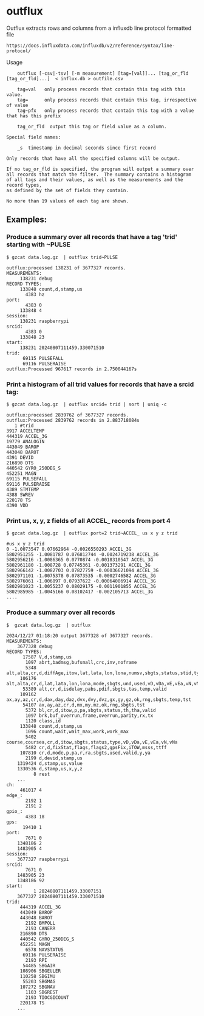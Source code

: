 # outflux

Outflux extracts rows and columns from a influxdb line protocol formatted file

	https://docs.influxdata.com/influxdb/v2/reference/syntax/line-protocol/

Usage

```
	outflux [-csv|-tsv] [-m measurement] [tag=[val]]... [tag_or_fld [tag_or_fld]...]  < influx.db > outfile.csv
```

		tag=val   only process records that contain this tag with this value.
		tag=      only process records that contain this tag, irrespective of value
		tag~pfx   only process records that contain this tag with a value that has this prefix

		tag_or_fld  output this tag or field value as a column.

	Special field names:

		_s  timestamp in decimal seconds since first record

	Only records that have all the specified columns will be output.

	If no tag_or_fld is specified, the program will output a summary over
	all records that match the filter.  The summary contains a histogram
    of all tags and their values, as well as the measurements and the record types,
    as defined by the set of fields they contain.
	
	No more than 19 values of each tag are shown.

## Examples:

### Produce a summary over all records that have a tag 'trid' starting with ~PULSE

```
$ gzcat data.log.gz  | outflux trid~PULSE

outflux:processed 138231 of 3677327 records.
MEASUREMENTS:
	 138231 debug
RECORD TYPES:
	 133848 count,d,stamp,us
	   4383 hz
port:
	   4383 0
	 133848 4
session:
	 138231 raspberrypi
srcid:
	   4383 0
	 133848 23
start:
	 138231 20240807111459.330071510
trid:
	  69115 PULSEFALL
	  69116 PULSERAISE
outflux:Processed 967617 records in 2.750044167s
```

### Print a histogram of all trid values for records that have a srcid tag:

```
$ gzcat data.log.gz  | outflux srcid= trid | sort | uniq -c

outflux:processed 2839762 of 3677327 records.
outflux:Processed 2839762 records in 2.883718084s
   1 #trid
3917 ACCELTEMP
444319 ACCEL_3G
19779 ANALOGIN
443049 BAROP
443048 BAROT
4391 DEVID
216890 DTS
440542 GYRO_250DEG_S
452251 MAGN
69115 PULSEFALL
69116 PULSERAISE
4389 STMTEMP
4388 SWREV
220178 TS
4390 VDD
```

### Print us, x, y, z fields of all ACCEL_ records from port 4

```
$ gzcat data.log.gz  | outflux port=2 trid~ACCEL_ us x y z trid 

#us x y z trid
0 -1.0073547 0.07662964 -0.0026550293 ACCEL_3G
5802951255 -1.0081787 0.076812744 -0.0024719238 ACCEL_3G
5802956216 -1.0086365 0.0770874 -0.0018310547 ACCEL_3G
5802961180 -1.008728 0.07745361 -0.001373291 ACCEL_3G
5802966142 -1.0082703 0.07827759 -0.00036621094 ACCEL_3G
5802971101 -1.0075378 0.07873535 -0.0002746582 ACCEL_3G
5802976061 -1.006897 0.07937622 -0.00064086914 ACCEL_3G
5802981023 -1.0055237 0.08029175 -0.0011901855 ACCEL_3G
5802985985 -1.0045166 0.08102417 -0.002105713 ACCEL_3G
....
```


### Produce a summary over all records

```
$  gzcat data.log.gz  | outflux

2024/12/27 01:18:20 output 3677328 of 3677327 records.
MEASUREMENTS:
	3677328 debug
RECORD TYPES:
	  17587 V,d,stamp,us
	   1097 abrt,badmsg,bufsmall,crc,inv,noframe
	   5348 alt,alta,cr,d,diffAge,itow,lat,lata,lon,lona,numsv,sbgts,status,stid,type,und,used
	 106176 alt,alta,cr,d,lat,lata,lon,lona,mode,sbgts,und,used,vD,vDa,vE,vEa,vN,vNa,valid
	  53389 alt,cr,d,isdelay,pabs,pdif,sbgts,tas,temp,valid
	 109162 ax,ay,az,cr,d,dax,day,daz,dvx,dvy,dvz,gx,gy,gz,ok,rng,sbgts,temp,tst
	  54107 ax,ay,az,cr,d,mx,my,mz,ok,rng,sbgts,tst
	   5372 bl,cr,d,itow,p,pa,sbgts,status,th,tha,valid
	   1097 brk,buf_overrun,frame,overrun,parity,rx,tx
	   1120 class,id
	 133848 count,d,stamp,us
	   1096 count,wait,wait_max,work,work_max
	   5402 course,coursea,cr,d,itow,sbgts,status,type,vD,vDa,vE,vEa,vN,vNa
	   5482 cr,d,fixStat,flags,flags2,gpsFix,iTOW,msss,ttff
	 107810 cr,d,mode,p,pa,r,ra,sbgts,used,valid,y,ya
	   2199 d,devid,stamp,us
	1319424 d,stamp,us,value
	1330536 d,stamp,us,x,y,z
	      8 rest
	...
ch:
	 461017 4
edge_:
	   2192 1
	   2191 2
gpio_:
	   4383 18
gps:
	  19410 1
port:
	   7671 0
	1348186 2
	1483905 4
session:
	3677327 raspberrypi
srcid:
	   7671 0
	1483905 23
	1348186 92
start:
	      1 20240807111459.33007151
	3677327 20240807111459.330071510
trid:
	 444319 ACCEL_3G
	 443049 BAROP
	 443048 BAROT
	   2192 BMPOLL
	   2193 CANERR
	 216890 DTS
	 440542 GYRO_250DEG_S
	 452251 MAGN
	   6578 NAVSTATUS
	  69116 PULSERAISE
	   2193 RPI
	  54485 SBGAIR
	 108906 SBGEULER
	 110258 SBGIMU
	  55203 SBGMAG
	 107272 SBGNAV
	   1103 SBGREST
	   2193 TIOCGICOUNT
	 220178 TS
	...
```